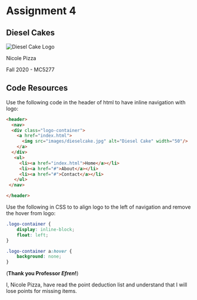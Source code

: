 # Assignment 4

## Diesel Cakes
![Diesel Cake Logo](http://yourfaveslice.com/assignment4-pizza-nicole/images/dclogo.png)

Nicole Pizza

Fall 2020 - MC5277

## Code Resources

Use the following code in the header of html to have inline navigation with logo:

``` html
<header>
  <nav>
  <div class="logo-container">
    <a href="index.html">
      <img src="images/dieselcake.jpg" alt="Diesel Cake" width="50"/>
    </a>
  </div>
   <ul>
     <li><a href="index.html">Home</a></li>
     <li><a href="#">About</a></li>
     <li><a href="#">Contact</a></li>
   </ul>
 </nav>

</header>
```

Use the following in CSS to to align logo to the left of navigation and remove the hover from logo:

``` CSS
.logo-container {
    display: inline-block;
    float: left;
}

.logo-container a:hover {
    background: none;
}
```

(**Thank you Professor _Efren_!**)

I, Nicole Pizza, have read the point deduction list and understand that I will lose points for missing items.
